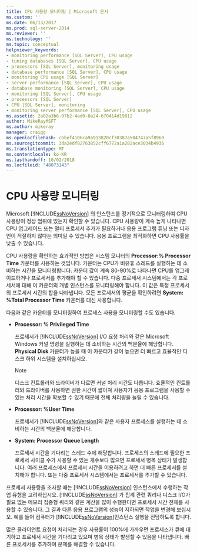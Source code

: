 ```yaml
---
title: CPU 사용량 모니터링 | Microsoft 문서
ms.custom: ''
ms.date: 06/13/2017
ms.prod: sql-server-2014
ms.reviewer: ''
ms.technology: ''
ms.topic: conceptual
helpviewer_keywords:
- monitoring performance [SQL Server], CPU usage
- tuning databases [SQL Server], CPU usage
- processors [SQL Server], monitoring usage
- database performance [SQL Server], CPU usage
- monitoring CPU usage [SQL Server]
- server performance [SQL Server], CPU usage
- database monitoring [SQL Server], CPU usage
- monitoring [SQL Server], CPU usage
- processors [SQL Server]
- CPU [SQL Server], monitoring
- monitoring server performance [SQL Server], CPU usage
ms.assetid: 2a02a3b6-07b2-4ad0-8a24-670414d19812
author: MikeRayMSFT
ms.author: mikeray
manager: craigg
ms.openlocfilehash: cbbef4106ca9a913820cf30387a504747a5f8960
ms.sourcegitcommit: 3da2edf82763852cff6772a1a282ace3034b4936
ms.translationtype: MT
ms.contentlocale: ko-KR
ms.lasthandoff: 10/02/2018
ms.locfileid: "48073143"
---
```

# <a name="monitor-cpu-usage"></a>CPU 사용량 모니터링
  Microsoft [!INCLUDE[ssNoVersion](../../includes/ssnoversion-md.md)] 의 인스턴스를 정기적으로 모니터링하여 CPU 사용량이 정상 범위에 있는지 확인할 수 있습니다. CPU 사용량이 계속 높게 나타나면 CPU 업그레이드 또는 멀티 프로세서 추가가 필요하거나 응용 프로그램 튜닝 또는 디자인이 적절하지 않다는 의미일 수 있습니다. 응용 프로그램을 최적화하면 CPU 사용률을 낮출 수 있습니다.  
  
 CPU 사용량을 확인하는 효과적인 방법은 시스템 모니터의 **Processor:% Processor Time** 카운터를 사용하는 것입니다. 카운터는 CPU가 비유휴 스레드를 실행하는 데 소비하는 시간을 모니터링합니다. 카운터 값이 계속 80-90%로 나타나면 CPU를 업그레이드하거나 프로세서를 추가해야 할 수 있습니다. 다중 프로세서 시스템에서는 각 프로세서에 대해 이 카운터의 개별 인스턴스를 모니터링해야 합니다. 이 값은 특정 프로세서의 프로세서 시간의 합을 나타냅니다. 모든 프로세서의 평균을 확인하려면 **System: %Total Processor Time** 카운터를 대신 사용합니다.  
  
 다음과 같은 카운터를 모니터링하여 프로세스 사용을 모니터링할 수도 있습니다.  
  
-   **Processor: % Privileged Time**  
  
     프로세서가 [!INCLUDE[ssNoVersion](../../includes/ssnoversion-md.md)] I/O 요청 처리와 같은 Microsoft Windows 커널 명령을 실행하는 데 소비하는 시간의 백분율에 해당합니다. **Physical Disk** 카운터가 높을 때 이 카운터가 같이 높으면 더 빠르고 효율적인 디스크 하위 시스템을 설치하십시오.  
  
    > [!NOTE]  
    >  디스크 컨트롤러와 드라이버가 다르면 커널 처리 시간도 다릅니다. 효율적인 컨트롤러와 드라이버를 사용하면 권한 시간이 짧아져 사용자가 응용 프로그램을 사용할 수 있는 처리 시간을 확보할 수 있기 때문에 전체 처리량을 늘릴 수 있습니다.  
  
-   **Processor: %User Time**  
  
     프로세서가 [!INCLUDE[ssNoVersion](../../includes/ssnoversion-md.md)]와 같은 사용자 프로세스를 실행하는 데 소비하는 시간의 백분율에 해당합니다.  
  
-   **System: Processor Queue Length**  
  
     프로세서 시간을 기다리는 스레드 수에 해당합니다. 프로세스의 스레드에 필요한 프로세서 사이클 수가 사용할 수 있는 개수보다 많으면 프로세서 병목 상태가 발생합니다. 여러 프로세스에서 프로세서 시간을 이용하려고 하면 더 빠른 프로세서를 설치해야 합니다. 또는 다중 프로세서 시스템에서는 프로세서를 추가할 수 있습니다.  
  
 프로세서 사용량을 조사할 때는 [!INCLUDE[ssNoVersion](../../includes/ssnoversion-md.md)] 인스턴스에서 수행하는 작업 유형을 고려하십시오. [!INCLUDE[ssNoVersion](../../includes/ssnoversion-md.md)] 가 집계 관련 쿼리나 디스크 I/O가 필요 없는 메모리 집중형 쿼리와 같은 계산을 많이 수행한다면 프로세서 시간 전체를 사용할 수 있습니다. 그 결과 다른 응용 프로그램의 성능이 저하되면 작업을 변경해 보십시오. 예를 들어 컴퓨터가 [!INCLUDE[ssNoVersion](../../includes/ssnoversion-md.md)]인스턴스 실행을 전담하도록 합니다.  
  
 많은 클라이언트 요청이 처리되는 경우 사용률이 100%에 가까우면 프로세스가 큐에 대기하고 프로세서 시간을 기다리고 있으며 병목 상태가 발생할 수 있음을 나타냅니다. 빠른 프로세서를 추가하여 문제를 해결할 수 있습니다.  
  
  
